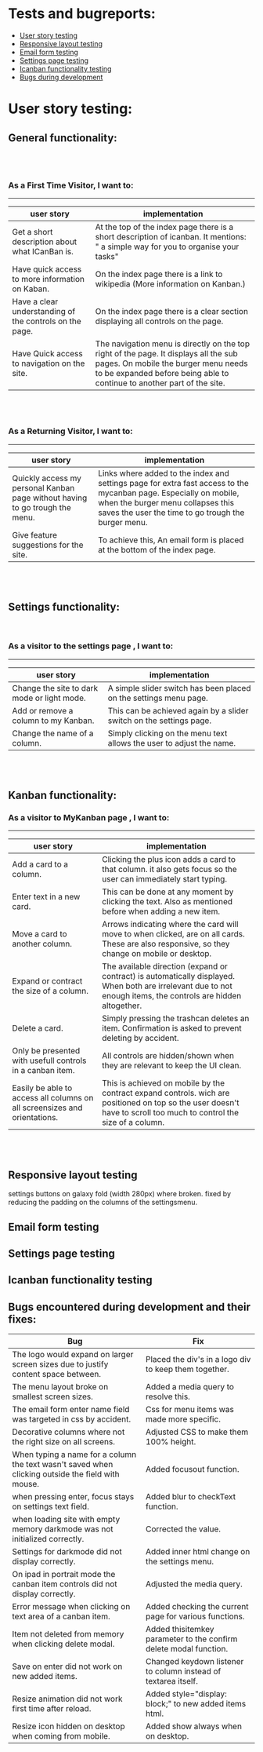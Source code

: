 # Tests and bugreports:

- [User story testing](#user-story-testing)
- [Responsive layout testing](#responsive-layout-testing)
- [Email form testing](#email-form-testing)
- [Settings page testing](#settings-page-testing)
- [Icanban functionality testing](#icanban-functionality-testing)
- [Bugs during development](#bugs-encountered-during-development-and-their-fixes)

# User story testing:

## General functionality:

<br>
<br>

### As a First Time Visitor, I want to:
---
user story|implementation
----|----
Get a short description about what ICanBan is. | At the top of the index page there is a short description of icanban. It mentions: " a simple way for you to organise your tasks"
Have quick access to more information on Kaban. | On the index page there is a link to wikipedia (More information on Kanban.)
Have a clear understanding of the controls on the page. | On the index page there is a clear section displaying all controls on the page.
Have Quick access to navigation on the site. | The navigation menu is directly on the top right of the page. It displays all the sub pages. On mobile the burger menu needs to be expanded before being able to continue to another part of the site.

<br>
<br>

### As a Returning Visitor, I want to:
---
user story|implementation
----|----
Quickly access my personal Kanban page without having to go trough the menu. | Links where added to the index and settings page for extra fast access to the mycanban page. Especially on mobile, when the burger menu collapses this saves the user the time to go trough the burger menu.
Give feature suggestions for the site. | To achieve this, An email form is placed at the bottom of the index page.

<br>
<br>

## Settings functionality:
<br>

### As a visitor to the settings page , I want to:
---
user story|implementation
----|----
Change the site to dark mode or light mode. | A simple slider switch has been placed on the settings menu page.
Add or remove a column to my Kanban. | This can be achieved again by a slider switch on the settings page.
Change the name of a column. | Simply clicking on the menu text allows the user to adjust the name.

<br>
<br>

## Kanban functionality:

### As a visitor to MyKanban page , I want to:
---
user story|implementation
----|----
Add a card to a column. | Clicking the plus icon adds a card to that column. it also gets focus so the user can immediately start typing.
Enter text in a new card. | This can be done at any moment by clicking the text. Also as mentioned before when adding a new item.
Move a card to another column. | Arrows indicating where the card will move to when clicked, are on all cards. These are also responsive, so they change on mobile or desktop.
Expand or contract the size of a column. | The available direction (expand or contract) is automatically displayed. When both are irrelevant due to not enough items, the controls are hidden altogether.
Delete a card. | Simply pressing the trashcan deletes an item. Confirmation is asked to prevent deleting by accident.
Only be presented with usefull controls in a canban item. | All controls are hidden/shown when they are relevant to keep the UI clean.
Easily be able to access all columns on all screensizes and orientations. | This is achieved on mobile by the contract expand controls. wich are positioned on top so the user doesn't have to scroll too much to control the size of a column.

<br>
<br>

## Responsive layout testing

settings buttons on galaxy fold (width 280px) where broken. fixed by reducing the padding on the columns of the settingsmenu.

## Email form testing

## Settings page testing

## Icanban functionality testing

## Bugs encountered during development and their fixes:

| Bug | Fix |
|-----|-----|
| The logo would expand on larger screen sizes due to justify content space between. | Placed the div's in a logo div to keep them together. |
| The menu layout broke on smallest screen sizes. | Added a media query to resolve this. |
| The email form enter name field was targeted in css by accident. | Css for menu items was made more specific. |
| Decorative columns where not the right size on all screens. | Adjusted CSS to make them 100% height. |
| When typing a name for a column the text wasn't saved when clicking outside the field with mouse. | Added focusout function. |
| when pressing enter, focus stays on settings text field. | Added blur to checkText function. |
| when loading site with empty memory darkmode was not initialized correctly. | Corrected the value. |
| Settings for darkmode did not display correctly. | Added inner html change on the settings menu. |
| On ipad in portrait mode the canban item controls did not display correctly. | Adjusted the media query. |
| Error message when clicking on text area of a canban item. | Added checking the current page for various functions. |
| Item not deleted from memory when clicking delete modal. | Added thisitemkey parameter to the confirm delete modal function. |
| Save on enter did not work on new added items. | Changed keydown listener to column instead of textarea itself. |
| Resize animation did not work first time after reload. | Added style="display: block;" to new added items html. |
| Resize icon hidden on desktop when coming from mobile. | Added show always when on desktop. |